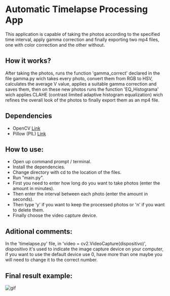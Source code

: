 # Automatic Timelapse Processing App

This application is capable of taking the photos according to the specified time interval, apply gamma correction and finally exporting two mp4 files, one with color correction and the other without.

## How it works?

After taking the photos, runs the function 'gamma_correct' declared in the file gamma.py wich takes every photo, convert them from RGB to HSV, calculates the average V value, applies a suitable gamma correction and saves them, then on these new photos runs the function 'EQ_Histograma' wich applies CLAHE (contrast limited adaptive histogram equalization) wich refines the overall look of the photos to finally export them as an mp4 file.

## Dependencies

* OpenCV  [Link](https://opencv.org/)
* Pillow (PIL) [Link](https://python-pillow.org/)

## How to use:

* Open up command prompt / terminal.
* Install the dependencies.
* Change directory with cd to the location of the files.
* Run "main.py".
* First you need to enter how long do you want to take photos (enter the amount in minutes).
* Then enter the interval between each photo (enter the amount in seconds).
* Then type 'y' if you want to keep the processed photos or 'n' if you want to delete them.
* Finally choose the video capture device.

## Aditional comments:

In the 'timelapse.py' file, in 'video = cv2.VideoCapture(dispositivo)', dispositivo it's used to indicate the image capture device on your computer, if you want to use the default device use 0, have more than one maybe you will need to change it to the correct number.

## Final result example:

![gif](timelapse_github.gif)